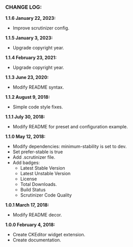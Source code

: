 ### CHANGE LOG:

**1.1.6 January 22, 2023:**
- Improve scrutinizer config.

**1.1.5 January 3, 2023:**
- Upgrade copyright year.

**1.1.4 February 23, 2021:**
- Upgrade copyright year.

**1.1.3 June 23, 2020:**
- Modify README syntax.

**1.1.2 August 9, 2018:**
- Simple code style fixes.

**1.1.1 July 30, 2018:**
- Modify README for preset and configuration example.

**1.1.0 May 12, 2018:**
- Modify dependencies: minimum-stability is set to dev.
- Set prefer-stable is true
- Add .scrutinizer file.
- Add badges:
    - Latest Stable Version
    - Latest Unstable Version
    - License
    - Total Downloads.
    - Build Status
    - Scrutinizer Code Quality

**1.0.1 March 17, 2018:**
- Modify README decor.

**1.0.0 February 4, 2018:**
- Create CKEditor widget extension.
- Create documentation.
